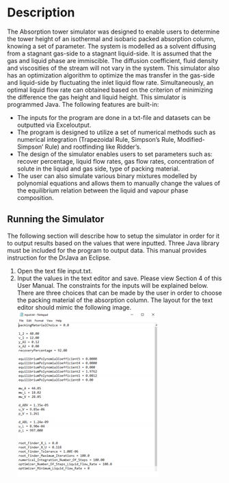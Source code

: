 # Description

The Absorption tower simulator was designed to enable users to determine the tower height of
an isothermal and isobaric packed absorption column, knowing a set of parameter. The system is
modelled as a solvent diffusing from a stagnant gas-side to a stagnant liquid-side. It is assumed
that the gas and liquid phase are immiscible. The diffusion coefficient, fluid density and viscosities
of the stream will not vary in the system. This simulator also has an optimization algorithm to
optimize the mas transfer in the gas-side and liquid-side by fluctuating the inlet liquid flow rate.
Simultaneously, an optimal liquid flow rate can obtained based on the criterion of minimizing the
difference the gas height and liquid height. This simulator is programmed Java. The following
features are built-in:

- The inputs for the program are done in a txt-file and datasets can be outputted via Exceloutput.
- The program is designed to utilize a set of numerical methods such as numerical integration (Trapezoidal Rule, Simpson’s Rule, Modified-Simpson’ Rule) and rootfinding like Ridder’s.
- The design of the simulator enables users to set parameters such as: recover percentage, liquid flow rates, gas flow rates, concentration of solute in the liquid and gas side, type of packing material.
- The user can also simulate various binary mixtures modelled by polynomial equations and allows them to manually change the values of the equilibrium relation between the liquid and vapour phase composition.

## Running the Simulator

The following section will describe how to setup the simulator in order for it to output results
based on the values that were inputted. Three Java library must be included for the program to output
data. This manual provides instruction for the DrJava an Eclipse.

1. Open the text file input.txt.
2. Input the values in the text editor and save. Please view Section 4 of this User Manual. The constraints for the inputs will be explained below. There are three choices that can be made by the user in order to choose the packing material of the absorption column. The layout for the text editor should mimic the following image.
   ![Input Image](/Images/Input-image.PNG "Input Image")
